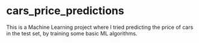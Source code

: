 # cars_price_predictions
This is a Machine Learning project where I tried predicting the price of cars in the test set, by training some basic ML algorithms.
